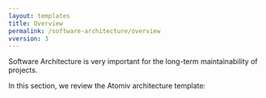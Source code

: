 ```yaml
---
layout: templates
title: Overview
permalink: /software-architecture/overview
vversion: 3
---
```



Software Architecture is very important for the long-term maintainability of projects.

In this section, we review the Atomiv architecture template:




